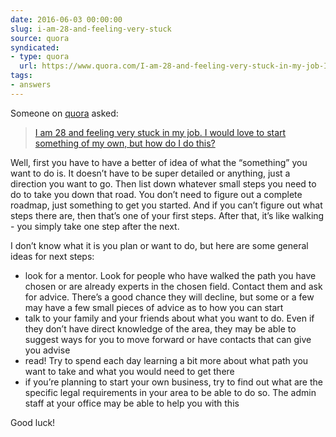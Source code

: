 ```yaml
---
date: 2016-06-03 00:00:00
slug: i-am-28-and-feeling-very-stuck
source: quora
syndicated:
- type: quora
  url: https://www.quora.com/I-am-28-and-feeling-very-stuck-in-my-job-I-would-love-to-start-something-of-my-own-but-how-do-I-do-this/answer/Roy-Tang
tags:
- answers
---
```


Someone on [quora](https://quora.com) asked:

> [I am 28 and feeling very stuck in my job. I would love to start something of my own, but how do I do this?](https://www.quora.com/I-am-28-and-feeling-very-stuck-in-my-job-I-would-love-to-start-something-of-my-own-but-how-do-I-do-this/answer/Roy-Tang)


Well, first you have to have a better of idea of what the “something” you want to do is. It doesn’t have to be super detailed or anything, just a direction you want to go. Then list down whatever small steps you need to do to take you down that road. You don’t need to figure out a complete roadmap, just something to get you started. And if you can’t figure out what steps there are, then that’s one of your first steps. After that, it’s like walking - you simply take one step after the next.

I don’t know what it is you plan or want to do, but here are some general ideas for next steps:</p><ul><li>look for a mentor. Look for people who have walked the path you have chosen or are already experts in the chosen field. Contact them and ask for advice. There’s a good chance they will decline, but some or a few may have a few small pieces of advice as to how you can start</li><li>talk to your family and your friends about what you want to do. Even if they don’t have direct knowledge of the area, they may be able to suggest ways for you to move forward or have contacts that can give you advise</li><li>read! Try to spend each day learning a bit more about what path you want to take and what you would need to get there</li><li>if you’re planning to start your own business, try to find out what are the specific legal requirements in your area to be able to do so. The admin staff at your office may be able to help you with this</li></ul><p class="ui_qtext_para u-ltr u-text-align--start">Good luck!